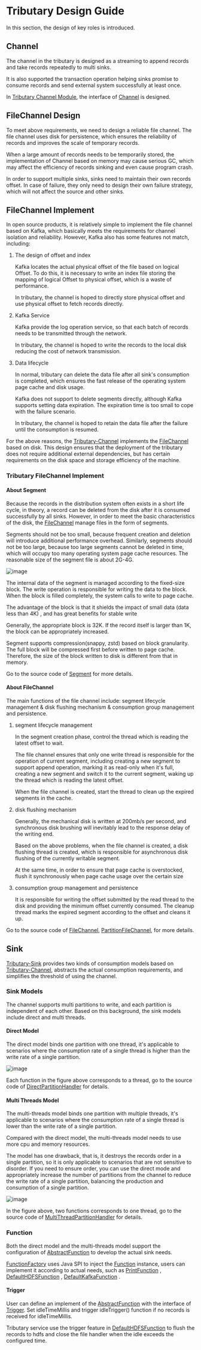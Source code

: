 # Tributary Design Guide

In this section, the design of key roles is introduced.

## Channel

The channel in the tributary is designed as a streaming to append records and take records repeatedly to multi sinks.

It is also supported the transaction operation helping sinks promise to consume records and send external system
successfully at least once.

In [Tributary Channel Module](../tributary-channel), the interface of
[Channel](../tributary-channel/src/main/java/org/zicat/tributary/channel/Channel.java) is designed.

## FileChannel Design

To meet above requirements, we need to design a reliable file channel. The file channel uses disk for persistence, which
ensures the reliability of records and improves the scale of temporary records.

When a large amount of records needs to be temporarily stored, the implementation of Channel based on memory may cause
serious GC, which may affect the efficiency of records sinking and even cause program crash.

In order to support multiple sinks, sinks need to maintain their own records offset. In case of failure, they only need
to design their own failure strategy, which will not affect the source and other sinks.

## FileChannel Implement

In open source products, it is relatively simple to implement the file channel based on Kafka, which basically meets the
requirements for channel isolation and reliability. However, Kafka also has some features not match, including:

1. The design of offset and index

   Kafka locates the actual physical offset of the file based on logical Offset. To do this, it is necessary to write an
   index file storing the mapping of logical Offset to physical offset, which is a waste of performance.

   In tributary, the channel is hoped to directly store physical offset and use physical offset to fetch records
   directly.

2. Kafka Service

   Kafka provide the log operation service, so that each batch of records needs to be transmitted through the network.

   In tributary, the channel is hoped to write the records to the local disk reducing the cost of network transmission.

3. Data lifecycle

   In normal, tributary can delete the data file after all sink's consumption is completed, which ensures the fast
   release of the operating system page cache and disk usage.

   Kafka does not support to delete segments directly, although Kafka supports setting data expiration. The expiration
   time is too small to cope with the failure scenario.

   In tributary, the channel is hoped to retain the data file after the failure until the consumption is resumed.

For the above reasons, the [Tributary-Channel](../tributary-channel)
implements the
[FileChannel](../tributary-channel/src/main/java/org/zicat/tributary/channel/file/FileChannel.java)
based on disk. This design ensures that the deployment of the tributary does not require additional external
dependencies, but has certain requirements on the disk space and storage efficiency of the machine.

### Tributary FileChannel Implement

#### About Segment

Because the records in the distribution system often exists in a short life cycle, in theory, a record can be deleted
from the disk after it is consumed successfully by all sinks. However, in order to meet the basic characteristics of the
disk, the
[FileChannel](../tributary-channel/src/main/java/org/zicat/tributary/channel/file/FileChannel.java)
manage files in the form of segments.

Segments should not be too small, because frequent creation and deletion will introduce additional performance overhead.
Similarly, segments should not be too large, because too large segments cannot be deleted in time, which will occupy too
many operating system page cache resources. The reasonable size of the segment file is about 2G-4G.

![image](picture/segment_struct.png)

The internal data of the segment is managed according to the fixed-size block. The write operation is responsible for
writing the data to the block. When the block is filled completely, the system calls to write to page cache.

The advantage of the block is that it shields the impact of small data (data less than 4K) , and has great benefits for
stable write

Generally, the appropriate block is 32K. If the record itself is larger than 1K, the block can be appropriately
increased.

Segment supports compression(snappy, zstd) based on block granularity. The full block will be compressed first before
written to page cache. Therefore, the size of the block written to disk is different from that in memory.

Go to the source code of
[Segment](../tributary-channel/src/main/java/org/zicat/tributary/channel/file/Segment.java) for more details.

#### About FileChannel

The main functions of the file channel include: segment lifecycle management & disk flushing mechanism & consumption
group management and persistence.

1. segment lifecycle management

   In the segment creation phase, control the thread which is reading the latest offset to wait.

   The file channel ensures that only one write thread is responsible for the operation of current segment, including
   creating a new segment to support append operation, marking it as read-only when it's full, creating a new segment
   and switch it to the current segment, waking up the thread which is reading the latest offset.

   When the file channel is created, start the thread to clean up the expired segments in the cache.

2. disk flushing mechanism

   Generally, the mechanical disk is written at 200mb/s per second, and synchronous disk brushing will inevitably lead
   to the response delay of the writing end.

   Based on the above problems, when the file channel is created, a disk flushing thread is created, which is
   responsible for asynchronous disk flushing of the currently writable segment.

   At the same time, in order to ensure that page cache is overstocked, flush it synchronously when page cache usage
   over the certain size

3. consumption group management and persistence

   It is responsible for writing the offset submitted by the read thread to the disk and providing the minimum offset
   currently consumed. The cleanup thread marks the expired segment according to the offset and cleans it up.

Go to the source code of
[FileChannel](../tributary-channel/src/main/java/org/zicat/tributary/channel/file/FileChannel.java),
[PartitionFileChannel](../tributary-channel/src/main/java/org/zicat/tributary/channel/file/PartitionFileChannel.java),
for more details.

## Sink

[Tributary-Sink](../tributary-sink)
provides two kinds of consumption models based on [Tributary-Channel](../tributary-channel), abstracts the actual
consumption requirements, and simplifies the threshold of using the channel.

### Sink Models

The channel supports multi partitions to write, and each partition is independent of each other. Based on this
background, the sink models include direct and multi threads.

#### Direct Model

The direct model binds one partition with one thread, it's applicable to scenarios where the consumption rate of a
single thread is higher than the write rate of a single partition.

![image](picture/direct_sink_model.png)

Each function in the figure above corresponds to a thread, go to the source code of
[DirectPartitionHandler](../tributary-sink/tributary-sink-base/src/main/java/org/zicat/tributary/sink/handler/DirectPartitionHandler.java)
for details.

#### Multi Threads Model

The multi-threads model binds one partition with multiple threads, it's applicable to scenarios where the consumption
rate of a single thread is lower than the write rate of a single partition.

Compared with the direct model, the multi-threads model needs to use more cpu and memory resources.

The model has one drawback, that is, it destroys the records order in a single partition, so it is only applicable to
scenarios that are not sensitive to disorder. If you need to ensure order, you can use the direct mode and appropriately
increase the number of partitions from the channel to reduce the write rate of a single partition, balancing the
production and consumption of a single partition.

![image](picture/multi_thread_sink_model.png)

In the figure above, two functions corresponds to one thread, go to the source code of
[MultiThreadPartitionHandler](../tributary-sink/tributary-sink-base/src/main/java/org/zicat/tributary/sink/handler/MultiThreadPartitionHandler.java)
for details.

### Function

Both the direct model and the multi-threads model support the configuration of
[AbstractFunction](../tributary-sink/tributary-sink-base/src/main/java/org/zicat/tributary/sink/function/AbstractFunction.java)
to develop the actual sink needs.

[FunctionFactory](../tributary-sink/tributary-sink-base/src/main/java/org/zicat/tributary/sink/function/FunctionFactory.java)
uses Java SPI to inject
the [Function](../tributary-sink/tributary-sink-base/src/main/java/org/zicat/tributary/sink/function/AbstractFunction.java)
instance, users can implement it according to actual needs, such
as [PrintFunction](../tributary-sink/tributary-sink-base/src/main/java/org/zicat/tributary/sink/function/PrintFunctionFactory.java)
,
[DefaultHDFSFunction](../tributary-service/src/main/java/org/zicat/tributary/service/sink/DefaultHDFSFunctionFactory.java)
,
[DefaultKafkaFunction](../tributary-service/src/main/java/org/zicat/tributary/service/sink/DefaultKafkaFunctionFactory.java)
.

#### Trigger

User can define an implement of
the [AbstractFunction](../tributary-sink/tributary-sink-base/src/main/java/org/zicat/tributary/sink/function/AbstractFunction.java)
with the interface
of [Trigger](../tributary-sink/tributary-sink-base/src/main/java/org/zicat/tributary/sink/function/Trigger.java). Set
idleTimeMillis and trigger idleTrigger() function if no records is received for idleTimeMillis.

Tributary service use the trigger feature
in [DefaultHDFSFunction](../tributary-service/src/main/java/org/zicat/tributary/service/sink/DefaultHDFSFunction.java)
to flush the records to hdfs and close the file handler when the idle exceeds the configured time.

